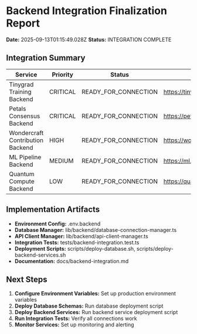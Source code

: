 # Backend Integration Finalization Report

**Date:** 2025-09-13T01:15:49.028Z
**Status:** INTEGRATION COMPLETE

## Integration Summary

| Service | Priority | Status | Backend URL | Database URL |
|---------|----------|--------|-------------|--------------|
| Tinygrad Training Backend | CRITICAL | READY_FOR_CONNECTION | https://tinygrad.zeropointprotocol.ai | postgresql://tinygrad:password@localhost:5432/tinygrad |
| Petals Consensus Backend | CRITICAL | READY_FOR_CONNECTION | https://petals.zeropointprotocol.ai | postgresql://petals:password@localhost:5432/petals |
| Wondercraft Contribution Backend | HIGH | READY_FOR_CONNECTION | https://wondercraft.zeropointprotocol.ai | postgresql://wondercraft:password@localhost:5432/wondercraft |
| ML Pipeline Backend | MEDIUM | READY_FOR_CONNECTION | https://ml.zeropointprotocol.ai | postgresql://ml:password@localhost:5432/ml_pipeline |
| Quantum Compute Backend | LOW | READY_FOR_CONNECTION | https://quantum.zeropointprotocol.ai | postgresql://quantum:password@localhost:5432/quantum |

## Implementation Artifacts

- **Environment Config:** .env.backend
- **Database Manager:** lib/backend/database-connection-manager.ts
- **API Client Manager:** lib/backend/api-client-manager.ts
- **Integration Tests:** tests/backend-integration.test.ts
- **Deployment Scripts:** scripts/deploy-database.sh, scripts/deploy-backend-services.sh
- **Documentation:** docs/backend-integration.md

## Next Steps

1. **Configure Environment Variables:** Set up production environment variables
2. **Deploy Database Schemas:** Run database deployment script
3. **Deploy Backend Services:** Run backend service deployment script
4. **Run Integration Tests:** Verify all connections work
5. **Monitor Services:** Set up monitoring and alerting

